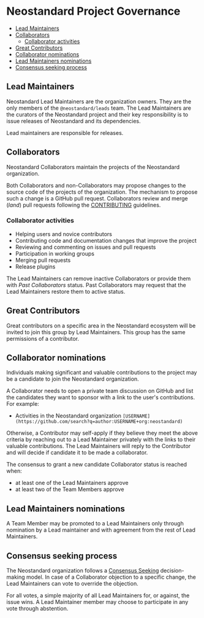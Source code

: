 # Neostandard Project Governance

<!-- TOC -->

* [Lead Maintainers](#lead-maintainers)
* [Collaborators](#collaborators)
  * [Collaborator activities](#collaborator-activities)
* [Great Contributors](#great-contributors)
* [Collaborator nominations](#collaborator-maintainers-nominations)
* [Lead Maintainers nominations](#lead-maintainers-nominations)
* [Consensus seeking process](#consensus-seeking-process)

<!-- /TOC -->

## Lead Maintainers

Neostandard Lead Maintainers are the organization owners.
They are the only members of the `@neostandard/leads` team. The Lead
Maintainers are the curators of the Neostandard project and their key responsibility
is to issue releases of Neostandard and its dependencies.

Lead maintainers are responsible for releases.

## Collaborators

Neostandard Collaborators maintain the projects of the Neostandard organization.

Both Collaborators and non-Collaborators may propose changes to the source code
of the projects of the organization. The mechanism to propose such a change is a
GitHub pull request. Collaborators review and merge (_land_) pull requests
following the [CONTRIBUTING](CONTRIBUTING.md) guidelines.

### Collaborator activities

* Helping users and novice contributors
* Contributing code and documentation changes that improve the project
* Reviewing and commenting on issues and pull requests
* Participation in working groups
* Merging pull requests
* Release plugins

The Lead Maintainers can remove inactive Collaborators or provide them with
_Past Collaborators_ status. Past Collaborators may request that the Lead
Maintainers restore them to active status.

## Great Contributors

Great contributors on a specific area in the Neostandard ecosystem will be invited
to join this group by Lead Maintainers. This group has the same permissions of a
contributor.

## Collaborator nominations

Individuals making significant and valuable contributions to the project may be
a candidate to join the Neostandard organization.

A Collaborator needs to open a private team discussion on GitHub and list the
candidates they want to sponsor with a link to the user's contributions. For
example:

* Activities in the Neostandard organization
  `[USERNAME](https://github.com/search?q=author:USERNAME+org:neostandard)`

Otherwise, a Contributor may self-apply if they believe they meet the above
criteria by reaching out to a Lead Maintainer privately with the links to their
valuable contributions. The Lead Maintainers will reply to the Contributor and
will decide if candidate it to be made a collaborator.

The consensus to grant a new candidate Collaborator status is reached when:

- at least one of the Lead Maintainers approve
- at least two of the Team Members approve

## Lead Maintainers nominations

A Team Member may be promoted to a Lead Maintainers only through nomination by a
Lead maintainer and with agreement from the rest of Lead Maintainers.

## Consensus seeking process

The Neostandard organization follows a [Consensus Seeking][] decision-making model.
In case of a Collaborator objection to a specific change, the Lead Maintainers can
vote to override the objection.

For all votes, a simple majority of all Lead Maintainers for, or against, the
issue wins. A Lead Maintainer member may choose to participate in any vote through
abstention.

[Consensus Seeking]:
    https://en.wikipedia.org/wiki/Consensus-seeking_decision-making
